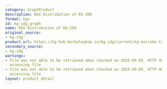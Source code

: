 ```yaml
---
category: GraphProduct
description: KGX Distribution of KG-IDG
format: kgx
id: kg-idg.graph
name: KGX Distribution of KG-IDG
original_source:
- kg-idg
product_url: https://kg-hub.berkeleybop.io/kg-idg/current/kg-microbe.tar.gz
secondary_source:
- kg-idg
warnings:
- File was not able to be retrieved when checked on 2025-09-05_ HTTP 404 error when
  accessing file
- File was not able to be retrieved when checked on 2025-09-05_ HTTP 404 error when
  accessing file
layout: product_detail
---
```

